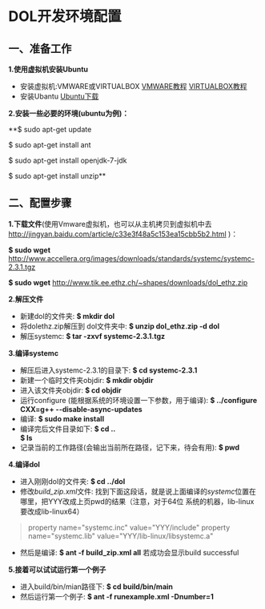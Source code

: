 # DOL开发环境配置

## 一、准备工作
**1.使用虚拟机安装Ubuntu**

* 安装虚拟机:VMWARE或VIRTUALBOX
[VMWARE教程](http://jingyan.baidu.com/article/0320e2c1ef9f6c1b87507bf6.html)
[VIRTUALBOX教程](http://jingyan.baidu.com/article/cdddd41c5eea3153ca00e160.html)
* 安装Ubantu
[Ubuntu下载](http://www.ubuntu.com/download/desktop)

**2.安装一些必要的环境(ubuntu为例)：**

**$ sudo apt-get update

$ sudo apt-get install ant

$ sudo apt-get install openjdk-7-jdk

$ sudo apt-get install unzip**


## 二、配置步骤
**1.下载文件**(使用Vmware虚拟机，也可以从主机拷贝到虚拟机中去  
http://jingyan.baidu.com/article/c33e3f48a5c153ea15cbb5b2.html )：

**$ sudo wget** http://www.accellera.org/images/downloads/standards/systemc/systemc-2.3.1.tgz

**$ sudo wget** http://www.tik.ee.ethz.ch/~shapes/downloads/dol_ethz.zip

**2.解压文件**

* 新建dol的文件夹: **$ mkdir dol**
* 将dolethz.zip解压到 dol文件夹中: **$ unzip dol_ethz.zip -d dol**
* 解压systemc: **$ tar -zxvf systemc-2.3.1.tgz**

**3.编译systemc**

* 解压后进入systemc-2.3.1的目录下: **$ cd systemc-2.3.1**
* 新建一个临时文件夹objdir: **$ mkdir objdir**
* 进入该文件夹objdir: **$ cd objdir**
* 运行configure (能根据系统的环境设置一下参数，用于编译): **$ ../configure CXX=g++ --disable-async-updates**
* 编译: **$ sudo make install**
* 编译完后文件目录如下:
**$ cd ..        
$ ls**
* 记录当前的工作路径(会输出当前所在路径，记下来，待会有用): 
**$ pwd**

**4.编译dol**

* 进入刚刚dol的文件夹: **$ cd ../dol**
* 修改*build_zip.xml*文件:
找到下面这段话，就是说上面编译的*systemc*位置在哪里，把YYY改成上页pwd的结果（注意，对于64位 系统的机器，lib-linux要改成lib-linux64）
> property name="systemc.inc" value="YYY/include"
> property name="systemc.lib" value="YYY/lib-linux/libsystemc.a" 


* 然后是编译: **$ ant -f build_zip.xml all**
若成功会显示build successful

**5.接着可以试试运行第一个例子**

* 进入build/bin/mian路径下: **$ cd build/bin/main**
* 然后运行第一个例子: **$ ant -f runexample.xml -Dnumber=1**

